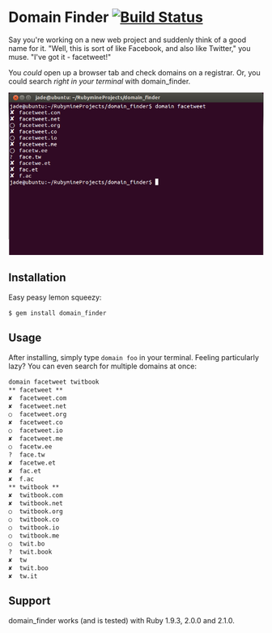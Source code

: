 # Domain Finder [![Build Status](https://travis-ci.org/zetsubo/domain_finder.png?branch=master)](https://travis-ci.org/zetsubo/domain_finder)

Say you're working on a new web project and suddenly think of a good name for it. "Well, this is sort of like Facebook, and also like Twitter," you muse. "I've got it - facetweet!"

You _could_ open up a browser tab and check domains on a registrar. Or, you could search _right in your terminal_ with domain_finder.

![](screenshots/domainfinder.png)

## Installation

Easy peasy lemon squeezy:

    $ gem install domain_finder

## Usage

After installing, simply type `domain foo` in your terminal. Feeling particularly lazy? You can even search for multiple domains at once:

```
domain facetweet twitbook
** facetweet **
✘  facetweet.com
✘  facetweet.net
○  facetweet.org
✘  facetweet.co
○  facetweet.io
✘  facetweet.me
○  facetw.ee
?  face.tw
✘  facetwe.et
✘  fac.et
✘  f.ac
** twitbook **
✘  twitbook.com
✘  twitbook.net
○  twitbook.org
○  twitbook.co
○  twitbook.io
○  twitbook.me
○  twit.bo
?  twit.book
✘  tw
✘  twit.boo
✘  tw.it
```

## Support

domain_finder works (and is tested) with Ruby 1.9.3, 2.0.0 and 2.1.0.
